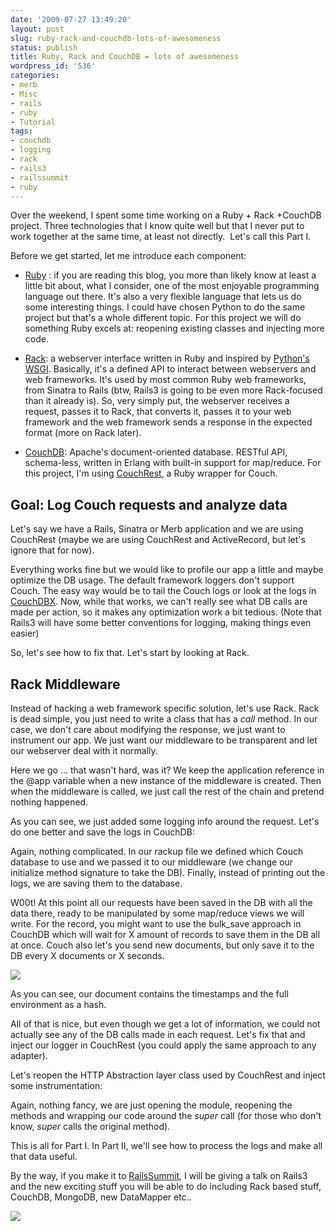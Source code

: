 ```yaml
---
date: '2009-07-27 13:49:20'
layout: post
slug: ruby-rack-and-couchdb-lots-of-awesomeness
status: publish
title: Ruby, Rack and CouchDB = lots of awesomeness
wordpress_id: '536'
categories:
- merb
- Misc
- rails
- ruby
- Tutorial
tags:
- couchdb
- logging
- rack
- rails3
- railssummit
- ruby
---
```


Over the weekend, I spent some time working on a Ruby + Rack +CouchDB project. Three technologies that I know quite well but that I never put to work together at the same time, at least not directly.  Let's call this Part I.

Before we get started, let me introduce each component:



	
  * [Ruby](http://en.wikipedia.org/wiki/Ruby%20%28programming%20language%29) : if you are reading this blog, you more than likely know at least a little bit about, what I consider, one of the most enjoyable programming language out there. It's also a very flexible language that lets us do some interesting things. I could have chosen Python to do the same project but that's a whole different topic. For this project we will do something Ruby excels at: reopening existing classes and injecting more code.

	
  * [Rack](http://rack.rubyforge.org/): a webserver interface written in Ruby and inspired by [Python's WSGI](http://www.wsgi.org/wsgi/). Basically, it's a defined API to interact between webservers and web frameworks. It's used by most common Ruby web frameworks, from Sinatra to Rails (btw, Rails3 is going to be even more Rack-focused than it already is). So, very simply put, the webserver receives a request, passes it to Rack, that converts it, passes it to your web framework and the web framework sends a response in the expected format (more on Rack later).

	
  * [CouchDB](http://couchdb.apache.org/): Apache's document-oriented database. RESTful API, schema-less, written in Erlang with built-in support for map/reduce. For this project, I'm using [CouchRest](http://github.com/mattetti/couchrest), a Ruby wrapper for Couch.




## Goal: Log Couch requests and analyze data


Let's say we have a Rails, Sinatra or Merb application and we are using CouchRest (maybe we are using CouchRest and ActiveRecord, but let's ignore that for now).

Everything works fine but we would like to profile our app a little and maybe optimize the DB usage. The default framework loggers don't support Couch. The easy way would be to tail the Couch logs or look at the logs in [CouchDBX](http://janl.github.com/couchdbx/). Now, while that works, we can't really see what DB calls are made per action, so it makes any optimization work a bit tedious. (Note that Rails3 will have some better conventions for logging, making things even easier)

So, let's see how to fix that. Let's start by looking at Rack.


## Rack Middleware


Instead of hacking a web framework specific solution, let's use Rack. Rack is dead simple, you just need to write a class that has a _call_ method.
In our case, we don't care about modifying the response, we just want to instrument our app. We just want our middleware to be transparent and let our webserver deal with it normally.    

Here we go ... that wasn't hard, was it? We keep the application reference in the @app variable when a new instance of the middleware is created. Then when the middleware is called, we just call the rest of the chain and pretend nothing happened.

As you can see, we just added some logging info around the request. Let's do one better and save the logs in CouchDB:  

Again, nothing complicated. In our rackup file we defined which Couch database to use and we passed it to our middleware (we change our initialize method signature to take the DB).
Finally, instead of printing out the logs, we are saving them to the database.

W00t! At this point all our requests have been saved in the DB with all the data there, ready to be manipulated by some map/reduce views we will write. For the record, you might want to use the bulk_save approach in CouchDB which will wait for X amount of records to save them in the DB all at once. Couch also let's you send new documents, but only save it to the DB every X documents or X seconds.

![](http://img.skitch.com/20090726-ebmpgjtrc6x8239ia69kmri1rt.jpg)

As you can see, our document contains the timestamps and the full environment as a hash.

All of that is nice, but even though we get a lot of information, we could not actually see any of the DB calls made in each request. Let's fix that and inject our logger in CouchRest (you could apply the same approach to any adapter).

Let's reopen the HTTP Abstraction layer class used by CouchRest and inject some instrumentation:



Again, nothing fancy, we are just opening the module, reopening the methods and wrapping our code around the _super_ call (for those who don't know, _super_ calls the original method).

This is all for Part I. In Part II, we'll see how to process the logs and make all that data useful.

By the way, if you make it to [RailsSummit](http://www.railssummit.com.br/), I will be giving a talk on Rails3 and the new exciting stuff you will be able to do including Rack based stuff, CouchDB, MongoDB, new DataMapper etc..

[![](http://railssummit.com.br/images/banners/en_souPalestrante_210x60.jpg)](http://railssummit.com.br/)
